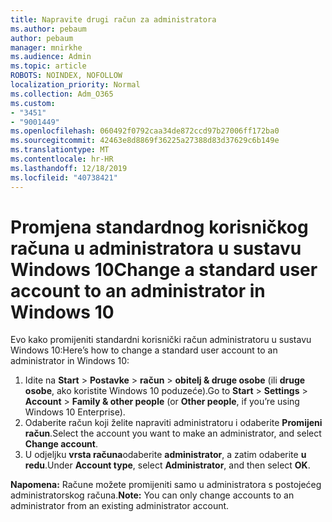 ```yaml
---
title: Napravite drugi račun za administratora
ms.author: pebaum
author: pebaum
manager: mnirkhe
ms.audience: Admin
ms.topic: article
ROBOTS: NOINDEX, NOFOLLOW
localization_priority: Normal
ms.collection: Adm_O365
ms.custom:
- "3451"
- "9001449"
ms.openlocfilehash: 060492f0792caa34de872ccd97b27006ff172ba0
ms.sourcegitcommit: 42463e8d8869f36225a27388d83d37629c6b149e
ms.translationtype: MT
ms.contentlocale: hr-HR
ms.lasthandoff: 12/18/2019
ms.locfileid: "40738421"
---
```

# <a name="change-a-standard-user-account-to-an-administrator-in-windows-10"></a><span data-ttu-id="e1dde-102">Promjena standardnog korisničkog računa u administratora u sustavu Windows 10</span><span class="sxs-lookup"><span data-stu-id="e1dde-102">Change a standard user account to an administrator in Windows 10</span></span>

<span data-ttu-id="e1dde-103">Evo kako promijeniti standardni korisnički račun administratoru u sustavu Windows 10:</span><span class="sxs-lookup"><span data-stu-id="e1dde-103">Here’s how to change a standard user account to an administrator in Windows 10:</span></span>

1. <span data-ttu-id="e1dde-104">Idite na **Start** > **Postavke** > **račun** > **obitelj & druge osobe** (ili **druge osobe**, ako koristite Windows 10 poduzeće).</span><span class="sxs-lookup"><span data-stu-id="e1dde-104">Go to **Start** > **Settings** > **Account** > **Family & other people** (or **Other people**, if you’re using Windows 10 Enterprise).</span></span>
2. <span data-ttu-id="e1dde-105">Odaberite račun koji želite napraviti administratoru i odaberite **Promijeni račun**.</span><span class="sxs-lookup"><span data-stu-id="e1dde-105">Select the account you want to make an administrator, and select **Change account**.</span></span>
3. <span data-ttu-id="e1dde-106">U odjeljku **vrsta računa**odaberite **administrator**, a zatim odaberite **u redu**.</span><span class="sxs-lookup"><span data-stu-id="e1dde-106">Under **Account type**, select **Administrator**, and then select **OK**.</span></span>

<span data-ttu-id="e1dde-107">**Napomena:** Račune možete promijeniti samo u administratora s postojećeg administratorskog računa.</span><span class="sxs-lookup"><span data-stu-id="e1dde-107">**Note:** You can only change accounts to an administrator from an existing administrator account.</span></span>